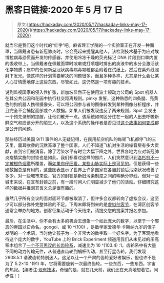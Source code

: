 # 黑客日链接:2020 年 5 月 17 日

> 原文:[https://hackaday.com/2020/05/17/hackaday-links-may-17-2020/](https://hackaday.com/2020/05/17/hackaday-links-may-17-2020/)

就当它是我们这个时代的“红字”吧。麻省理工学院的一个实验室正在开发一种面罩，当佩戴者患有新冠肺炎时，它会亮起来提醒其他人。该检测技术基于为应对埃博拉病毒恐慌而开发的传感器，并使用冷冻干燥的荧光标记 DNA 片段到口罩内置的吸收带上。当佩戴者在佩戴面罩时咳嗽或打喷嚏时排出的痰液中的水分会激活该化学物质；痰中的任何新型冠状病毒病毒颗粒都会附着在试纸上，然后在紫外线照射下发光。像这样的计划需要解决的问题很多，而且多种多样，尤其是什么会让某人心甘情愿地穿上这些东西。尽管如此，这仍然是一项有趣的技术。

说到监视国家的侵入性扩张，新加坡显然正在使用波士顿动力公司的 Spot 机器人在其公共公园和花园中执行社交距离规则。pinky 发誓，这种熟悉的四条腿、亮黄色的狗机器人携带摄像头，可以将公园参与者的图像转发到某种图像分析程序，并且完全不会捕捉面部或个人数据。如果人们被发现违反了两米规则，Spot 会发出一个预先录制的提醒，让他们散开一点。该系统如何区分住在一起的人出去呼吸新鲜空气和应该分开的陌生人，以及这个系统的操作者是否见过[这个故事如何变成](https://www.youtube.com/watch?v=GM3GM299orc)都是公开的问题。

那些经历过美国 9/11 事件的人无疑记得，在民用航空机队的每架飞机都停飞的三天里，震耳欲聋的沉默笼罩了整个国家。人们不知道飞机对生活的噪音层有多大贡献，直到它们被消音。除了污染水平有时会大幅下降之外，世界各地为应对新冠肺炎疫情实施的封锁也是如此。我们都看过这样的照片，人们突然意识到[洛杉机不一定被橙色烟雾](https://www.autospies.com/news/Silver-Lining-Mandatory-Lockdown-Has-Cleared-Los-Angeles-Haze-Other-Cities-See-Pollution-Drop-101832/)所覆盖，而[如果你仔细看，某些山脉实际上是可见的](https://weather.com/en-IN/india/news/news/2020-05-06-himalayan-peek-lockdown-himalayas-visible-bihar-uttar-pradesh-punjab)。但是获得一些硬数据总是有用的，这些图表显示了世界上许多国家在各自封锁后污染状况改善了多少。对一些城市来说，官方的封锁是新旧污染制度之间的明确分界线，但对一些城市来说，在宣布封锁之前，有一段时间人们明显减少了他们的活动。仔细研究这样的数据并推测其含义总是很有趣的。

虽然几乎所有会议的面对面环节都被取消了，但许多会议都转向了虚拟会议，这至少可以部分弥补完整体验的不足。下周末即将到来的是[虚拟创客节](https://makerfaire.com/)，在湾区创客节通常会举办的地方。创客征集活动于今天结束，请提交您的提案并报名参加。

最后，在生活中，你不会有太多的机会去想象一个如此庞大的数字，以至于一个邪恶的帝国以它命名。googol，或 10 ^(100) ，是数学家爱德华·卡斯纳九岁的侄子发明的一个术语，当时他让孩子为一个非常大的数字取一个好名字。为了客观地看待这个庞大的数字，YouTube 上的 Brick Experiment 频道用我们从未见过的乐高积木组合了[一个不可思议的长齿轮系](https://www.youtube.com/watch?v=QwXK4e4uqXY)，减速比为 10 ^(103.4) :1。齿轮系中有大量不同的动力传输元件，从普通直齿轮到蜗杆传动，甚至行星齿轮。我们发现 2608.5:1 谐波齿轮特别迷人。这足以让一个严肃的齿轮爱好者娱乐，但也许不是为了 5.2×10 ^(91) 年，它将需要旋转一次最终齿轮。一些东西，一些东西，宇宙的热寂。【编者注:[现有技术](https://www.arthurganson.com/concrete-1)，奇怪的是，就在几天前，我们还在天真地想着它。同步性！]